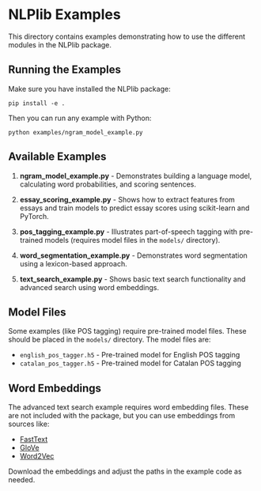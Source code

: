 # NLPlib Examples

This directory contains examples demonstrating how to use the different modules in the NLPlib package.

## Running the Examples

Make sure you have installed the NLPlib package:

```
pip install -e .
```

Then you can run any example with Python:

```
python examples/ngram_model_example.py
```

## Available Examples

1. **ngram_model_example.py** - Demonstrates building a language model, calculating word probabilities, and scoring sentences.

2. **essay_scoring_example.py** - Shows how to extract features from essays and train models to predict essay scores using scikit-learn and PyTorch.

3. **pos_tagging_example.py** - Illustrates part-of-speech tagging with pre-trained models (requires model files in the `models/` directory).

4. **word_segmentation_example.py** - Demonstrates word segmentation using a lexicon-based approach.

5. **text_search_example.py** - Shows basic text search functionality and advanced search using word embeddings.

## Model Files

Some examples (like POS tagging) require pre-trained model files. These should be placed in the `models/` directory. The model files are:

- `english_pos_tagger.h5` - Pre-trained model for English POS tagging
- `catalan_pos_tagger.h5` - Pre-trained model for Catalan POS tagging

## Word Embeddings

The advanced text search example requires word embedding files. These are not included with the package, but you can use embeddings from sources like:

- [FastText](https://fasttext.cc/docs/en/english-vectors.html)
- [GloVe](https://nlp.stanford.edu/projects/glove/)
- [Word2Vec](https://code.google.com/archive/p/word2vec/)

Download the embeddings and adjust the paths in the example code as needed.
